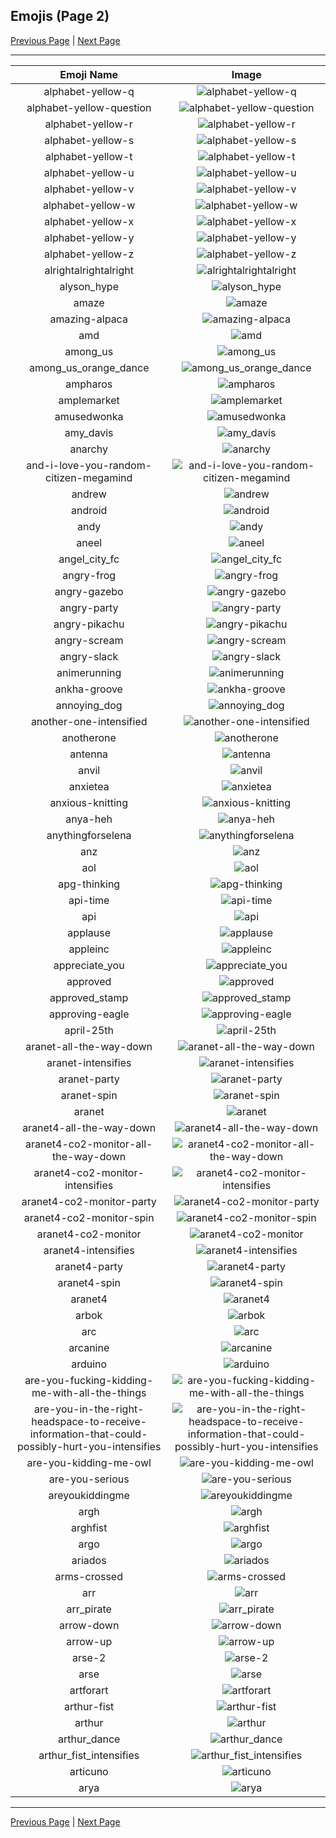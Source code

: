 
## Emojis (Page 2)

[Previous Page](/docs/hny/page-a-0001.md)
  | [Next Page](/docs/hny/page-a-0003.md)

<hr />

|Emoji Name|Image|
| :-: | :-: |
|alphabet-yellow-q| ![alphabet-yellow-q](/emojis/hny/alphabet-yellow-q.png)|
|alphabet-yellow-question| ![alphabet-yellow-question](/emojis/hny/alphabet-yellow-question.png)|
|alphabet-yellow-r| ![alphabet-yellow-r](/emojis/hny/alphabet-yellow-r.png)|
|alphabet-yellow-s| ![alphabet-yellow-s](/emojis/hny/alphabet-yellow-s.png)|
|alphabet-yellow-t| ![alphabet-yellow-t](/emojis/hny/alphabet-yellow-t.png)|
|alphabet-yellow-u| ![alphabet-yellow-u](/emojis/hny/alphabet-yellow-u.png)|
|alphabet-yellow-v| ![alphabet-yellow-v](/emojis/hny/alphabet-yellow-v.png)|
|alphabet-yellow-w| ![alphabet-yellow-w](/emojis/hny/alphabet-yellow-w.png)|
|alphabet-yellow-x| ![alphabet-yellow-x](/emojis/hny/alphabet-yellow-x.png)|
|alphabet-yellow-y| ![alphabet-yellow-y](/emojis/hny/alphabet-yellow-y.png)|
|alphabet-yellow-z| ![alphabet-yellow-z](/emojis/hny/alphabet-yellow-z.png)|
|alrightalrightalright| ![alrightalrightalright](/emojis/hny/alrightalrightalright.jpg)|
|alyson_hype| ![alyson_hype](/emojis/hny/alyson_hype.gif)|
|amaze| ![amaze](/emojis/hny/amaze.gif)|
|amazing-alpaca| ![amazing-alpaca](/emojis/hny/amazing-alpaca.png)|
|amd| ![amd](/emojis/hny/amd.png)|
|among_us| ![among_us](/emojis/hny/among_us.png)|
|among_us_orange_dance| ![among_us_orange_dance](/emojis/hny/among_us_orange_dance.gif)|
|ampharos| ![ampharos](/emojis/hny/ampharos.png)|
|amplemarket| ![amplemarket](/emojis/hny/amplemarket.png)|
|amusedwonka| ![amusedwonka](/emojis/hny/amusedwonka.png)|
|amy_davis| ![amy_davis](/emojis/hny/amy_davis.png)|
|anarchy| ![anarchy](/emojis/hny/anarchy.png)|
|and-i-love-you-random-citizen-megamind| ![and-i-love-you-random-citizen-megamind](/emojis/hny/and-i-love-you-random-citizen-megamind.png)|
|andrew| ![andrew](/emojis/hny/andrew.png)|
|android| ![android](/emojis/hny/android.png)|
|andy| ![andy](/emojis/hny/andy.png)|
|aneel| ![aneel](/emojis/hny/aneel.jpg)|
|angel_city_fc| ![angel_city_fc](/emojis/hny/angel_city_fc.png)|
|angry-frog| ![angry-frog](/emojis/hny/angry-frog.png)|
|angry-gazebo| ![angry-gazebo](/emojis/hny/angry-gazebo.png)|
|angry-party| ![angry-party](/emojis/hny/angry-party.png)|
|angry-pikachu| ![angry-pikachu](/emojis/hny/angry-pikachu.png)|
|angry-scream| ![angry-scream](/emojis/hny/angry-scream.png)|
|angry-slack| ![angry-slack](/emojis/hny/angry-slack.png)|
|animerunning| ![animerunning](/emojis/hny/animerunning.gif)|
|ankha-groove| ![ankha-groove](/emojis/hny/ankha-groove.gif)|
|annoying_dog| ![annoying_dog](/emojis/hny/annoying_dog.gif)|
|another-one-intensified| ![another-one-intensified](/emojis/hny/another-one-intensified.gif)|
|anotherone| ![anotherone](/emojis/hny/anotherone.png)|
|antenna| ![antenna](/emojis/hny/antenna.jpg)|
|anvil| ![anvil](/emojis/hny/anvil.png)|
|anxietea| ![anxietea](/emojis/hny/anxietea.png)|
|anxious-knitting| ![anxious-knitting](/emojis/hny/anxious-knitting.gif)|
|anya-heh| ![anya-heh](/emojis/hny/anya-heh.jpg)|
|anythingforselena| ![anythingforselena](/emojis/hny/anythingforselena.png)|
|anz| ![anz](/emojis/hny/anz.png)|
|aol| ![aol](/emojis/hny/aol.gif)|
|apg-thinking| ![apg-thinking](/emojis/hny/apg-thinking.png)|
|api-time| ![api-time](/emojis/hny/api-time.gif)|
|api| ![api](/emojis/hny/api.png)|
|applause| ![applause](/emojis/hny/applause.png)|
|appleinc| ![appleinc](/emojis/hny/appleinc.png)|
|appreciate_you| ![appreciate_you](/emojis/hny/appreciate_you.png)|
|approved| ![approved](/emojis/hny/approved.gif)|
|approved_stamp| ![approved_stamp](/emojis/hny/approved_stamp.png)|
|approving-eagle| ![approving-eagle](/emojis/hny/approving-eagle.png)|
|april-25th| ![april-25th](/emojis/hny/april-25th.png)|
|aranet-all-the-way-down| ![aranet-all-the-way-down](/emojis/hny/aranet-all-the-way-down.gif)|
|aranet-intensifies| ![aranet-intensifies](/emojis/hny/aranet-intensifies.gif)|
|aranet-party| ![aranet-party](/emojis/hny/aranet-party.gif)|
|aranet-spin| ![aranet-spin](/emojis/hny/aranet-spin.gif)|
|aranet| ![aranet](/emojis/hny/aranet.png)|
|aranet4-all-the-way-down| ![aranet4-all-the-way-down](/emojis/hny/aranet4-all-the-way-down.gif)|
|aranet4-co2-monitor-all-the-way-down| ![aranet4-co2-monitor-all-the-way-down](/emojis/hny/aranet4-co2-monitor-all-the-way-down.gif)|
|aranet4-co2-monitor-intensifies| ![aranet4-co2-monitor-intensifies](/emojis/hny/aranet4-co2-monitor-intensifies.gif)|
|aranet4-co2-monitor-party| ![aranet4-co2-monitor-party](/emojis/hny/aranet4-co2-monitor-party.gif)|
|aranet4-co2-monitor-spin| ![aranet4-co2-monitor-spin](/emojis/hny/aranet4-co2-monitor-spin.gif)|
|aranet4-co2-monitor| ![aranet4-co2-monitor](/emojis/hny/aranet4-co2-monitor.png)|
|aranet4-intensifies| ![aranet4-intensifies](/emojis/hny/aranet4-intensifies.gif)|
|aranet4-party| ![aranet4-party](/emojis/hny/aranet4-party.gif)|
|aranet4-spin| ![aranet4-spin](/emojis/hny/aranet4-spin.gif)|
|aranet4| ![aranet4](/emojis/hny/aranet4.png)|
|arbok| ![arbok](/emojis/hny/arbok.png)|
|arc| ![arc](/emojis/hny/arc.png)|
|arcanine| ![arcanine](/emojis/hny/arcanine.png)|
|arduino| ![arduino](/emojis/hny/arduino.png)|
|are-you-fucking-kidding-me-with-all-the-things| ![are-you-fucking-kidding-me-with-all-the-things](/emojis/hny/are-you-fucking-kidding-me-with-all-the-things.png)|
|are-you-in-the-right-headspace-to-receive-information-that-could-possibly-hurt-you-intensifies| ![are-you-in-the-right-headspace-to-receive-information-that-could-possibly-hurt-you-intensifies](/emojis/hny/are-you-in-the-right-headspace-to-receive-information-that-could-possibly-hurt-you-intensifies.gif)|
|are-you-kidding-me-owl| ![are-you-kidding-me-owl](/emojis/hny/are-you-kidding-me-owl.png)|
|are-you-serious| ![are-you-serious](/emojis/hny/are-you-serious.png)|
|areyoukiddingme| ![areyoukiddingme](/emojis/hny/areyoukiddingme.png)|
|argh| ![argh](/emojis/hny/argh.gif)|
|arghfist| ![arghfist](/emojis/hny/arghfist.gif)|
|argo| ![argo](/emojis/hny/argo.png)|
|ariados| ![ariados](/emojis/hny/ariados.png)|
|arms-crossed| ![arms-crossed](/emojis/hny/arms-crossed.gif)|
|arr| ![arr](/emojis/hny/arr.png)|
|arr_pirate| ![arr_pirate](/emojis/hny/arr_pirate.gif)|
|arrow-down| ![arrow-down](/emojis/hny/arrow-down.gif)|
|arrow-up| ![arrow-up](/emojis/hny/arrow-up.gif)|
|arse-2| ![arse-2](/emojis/hny/arse-2.png)|
|arse| ![arse](/emojis/hny/arse.png)|
|artforart| ![artforart](/emojis/hny/artforart.jpg)|
|arthur-fist| ![arthur-fist](/emojis/hny/arthur-fist.png)|
|arthur| ![arthur](/emojis/hny/arthur.png)|
|arthur_dance| ![arthur_dance](/emojis/hny/arthur_dance.gif)|
|arthur_fist_intensifies| ![arthur_fist_intensifies](/emojis/hny/arthur_fist_intensifies.gif)|
|articuno| ![articuno](/emojis/hny/articuno.png)|
|arya| ![arya](/emojis/hny/arya.png)|

<hr/>

[Previous Page](/docs/hny/page-a-0001.md)
  | [Next Page](/docs/hny/page-a-0003.md)